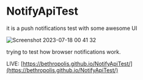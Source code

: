 # NotifyApiTest
it is a push notifications test with some awesome UI

![Screenshot 2023-07-18 00 41 32](https://github.com/bethropolis/NotifyApiTest/assets/66518866/93c9510c-bf38-4a2a-b467-a9fed986fb2d)

trying to test how browser notifications work.

LIVE: [https://bethropolis.github.io/NotifyApiTest/](https://bethropolis.github.io/NotifyApiTest/)
